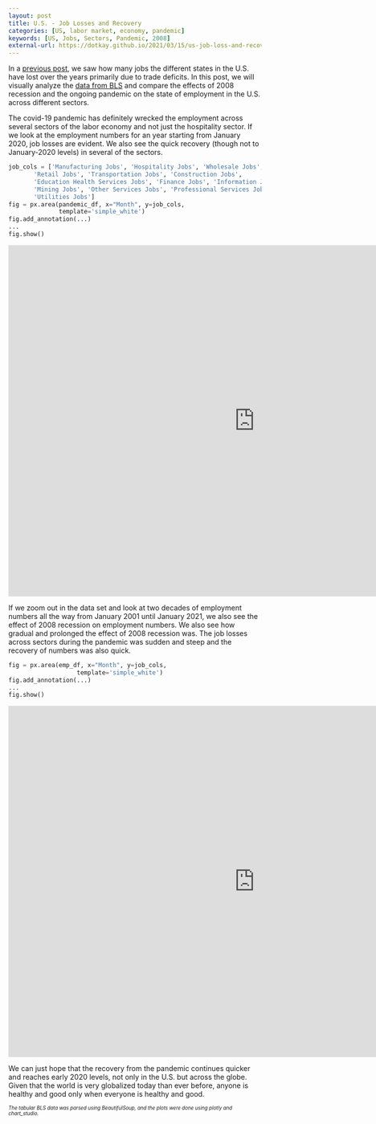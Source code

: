```yaml
---
layout: post
title: U.S. - Job Losses and Recovery
categories: [US, labor market, economy, pandemic]
keywords: [US, Jobs, Sectors, Pandemic, 2008]
external-url: https://dotkay.github.io/2021/03/15/us-job-loss-and-recovery
---
```


In a [previous post](https://dotkay.github.io/2021/02/21/us-unemployment), we saw how many jobs the different states in the U.S. have lost over the years primarily due to trade deficits. In this post, we will visually analyze the [data from BLS](https://www.bls.gov/charts/employment-situation/employment-levels-by-industry.htm) and compare the effects of 2008 recession and the ongoing pandemic on the state of employment in the U.S. across different sectors.

The covid-19 pandemic has definitely wrecked the employment across several sectors of the labor economy and not just the hospitality sector. If we look at the employment numbers for an year starting from January 2020, job losses are evident. We also see the quick recovery (though not to January-2020 levels) in several of the sectors.

```python
job_cols = ['Manufacturing Jobs', 'Hospitality Jobs', 'Wholesale Jobs',
       'Retail Jobs', 'Transportation Jobs', 'Construction Jobs',
       'Education Health Services Jobs', 'Finance Jobs', 'Information Jobs',
       'Mining Jobs', 'Other Services Jobs', 'Professional Services Jobs',
       'Utilities Jobs']
fig = px.area(pandemic_df, x="Month", y=job_cols, 
              template='simple_white')
fig.add_annotation(...)
...
fig.show()
```

<iframe id="igraph" scrolling="yes" style="border:none;" seamless="seamless" src="https://plotly.com/~kkplot/10.embed" height="700" width="980">
</iframe>

If we zoom out in the data set and look at two decades of employment numbers all the way from January 2001 until January 2021, we also see the effect of 2008 recession on employment numbers. We also see how gradual and prolonged the effect of 2008 recession was. The job losses across sectors during the pandemic was sudden and steep and the recovery of numbers was also quick.

```python
fig = px.area(emp_df, x="Month", y=job_cols, 
                   template='simple_white')
fig.add_annotation(...)
...
fig.show()
```

<iframe id="igraph" scrolling="yes" style="border:none;" seamless="seamless" src="https://plotly.com/~kkplot/12.embed" height="700" width="980">
</iframe>

We can just hope that the recovery from the pandemic continues quicker and reaches early 2020 levels, not only in the U.S. but across the globe. Given that the world is very globalized today than ever before, anyone is healthy and good only when everyone is healthy and good.

<span style="font-size: 70%">
<i>The tabular BLS data was parsed using BeautifulSoup, and the plots were done using plotly and chart_studio.</i>
</span>